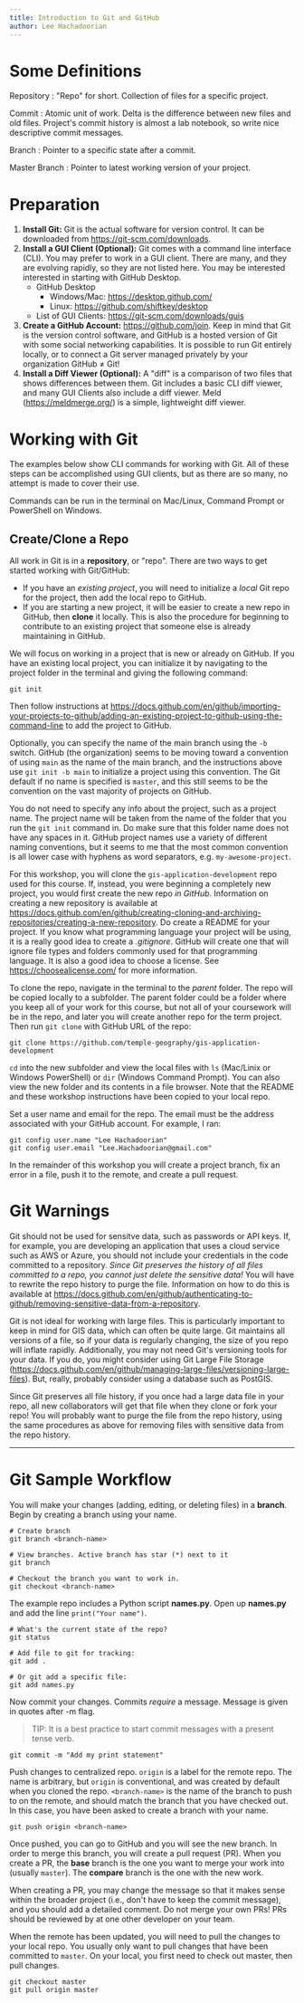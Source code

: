 ```yaml
---
title: Introduction to Git and GitHub
author: Lee Hachadoorian
---
```


# Some Definitions

Repository
: "Repo" for short. Collection of files for a specific project.

Commit
: Atomic unit of work. Delta is the difference between new files and old files. Project's commit history is almost a lab notebook, so write nice descriptive commit messages.

Branch
: Pointer to a specific state after a commit.

Master Branch
: Pointer to latest working version of your project.

# Preparation

1. **Install Git:** Git is the actual software for version control. It can be downloaded from <https://git-scm.com/downloads>.
2. **Install a GUI Client (Optional):** Git comes with a command line interface (CLI). You may prefer to work in a GUI client. There are many, and they are evolving rapidly, so they are not listed here. You may be interested interested in starting with GitHub Desktop.
    * GitHub Desktop
        * Windows/Mac: <https://desktop.github.com/>
        * Linux: <https://github.com/shiftkey/desktop>
    * List of GUI Clients: <https://git-scm.com/downloads/guis>
3. **Create a GitHub Account:** <https://github.com/join>. Keep in mind that Git is the version control software, and GitHub is a hosted version of Git with some social networking capabilities. It is possible to run Git entirely locally, or to connect a Git server managed privately by your organization GitHub ≠ Git!
4. **Install a Diff Viewer (Optional):** A "diff" is a comparison of two files that shows differences between them. Git includes a basic CLI diff viewer, and many GUI Clients also include a diff viewer. Meld (<https://meldmerge.org/>) is a simple, lightweight diff viewer.

# Working with Git

The examples below show CLI commands for working with Git. All of these steps can be accomplished using GUI clients, but as there are so many, no attempt is made to cover their use.

Commands can be run in the terminal on Mac/Linux, Command Prompt or PowerShell on Windows.

## Create/Clone a Repo

All work in Git is in a **repository**, or "repo". There are two ways to get started working with Git/GitHub:

* If you have an *existing project*, you will need to initialize a *local* Git repo for the project, then add the local repo to GitHub.
* If you are starting a new project, it will be easier to create a new repo in GitHub, then **clone** it locally. This is also the procedure for beginning to contribute to an existing project that someone else is already maintaining in GitHub.

We will focus on working in a project that is new or already on GitHub. If you have an existing local project, you can initialize it by navigating to the project folder in the terminal and giving the following command:

```
git init
```

Then follow instructions at <https://docs.github.com/en/github/importing-your-projects-to-github/adding-an-existing-project-to-github-using-the-command-line> to add the project to GitHub.

Optionally, you can specify the name of the main branch using the `-b` switch. GitHub (the organization) seems to be moving toward a convention of using `main` as the name of the main branch, and the instructions above use `git init -b main` to initialize a project using this convention. The Git default if no name is specified is `master`, and this still seems to be the convention on the vast majority of projects on GitHub.

You do not need to specify any info about the project, such as a project name. The project name will be taken from the name of the folder that you run the `git init` command in. Do make sure that this folder name does not have any spaces in it. GitHub project names use a variety of different naming conventions, but it seems to me that the most common convention is all lower case with hyphens as word separators, e.g. `my-awesome-project`.

For this workshop, you will clone the `gis-application-development` repo used for this course. If, instead, you were beginning a completely new project, you would first create the new repo *in GitHub*. Information on creating a new repository is available at <https://docs.github.com/en/github/creating-cloning-and-archiving-repositories/creating-a-new-repository>. Do create a README for your project. If you know what programming language your project will be using, it is a really good idea to create a *.gitignore*. GitHub will create one that will ignore file types and folders commonly used for that programming language. It is also a good idea to choose a license. See <https://choosealicense.com/> for more information.

To clone the repo, navigate in the terminal to the *parent* folder. The repo will be copied locally to a subfolder. The parent folder could be a folder where you keep all of your work for this course, but not all of your coursework will be in the repo, and later you will create another repo for the term project. Then run `git clone` with GitHub URL of the repo:

```
git clone https://github.com/temple-geography/gis-application-development
```

`cd` into the new subfolder and view the local files with `ls` (Mac/Linix or Windows PowerShell) or `dir` (Windows Command Prompt). You can also view the new folder and its contents in a file browser. Note that the README and these workshop instructions have been copied to your local repo.

Set a user name and email for the repo. The email must be the address associated with your GitHub account. For example, I ran:

```
git config user.name "Lee Hachadoorian"
git config user.email "Lee.Hachadoorian@gmail.com"
```

In the remainder of this workshop you will create a project branch, fix an error in a file, push it to the remote, and create a pull request.


# Git Warnings

Git should not be used for sensitve data, such as passwords or API keys. If, for example, you are developing an application that uses a cloud service such as AWS or Azure, you should not include your credentials in the code committed to a repository. *Since Git preserves the history of all files committed to a repo, you cannot just delete the sensitive data!* You will have to rewrite the repo history to purge the file. Information on how to do this is available at <https://docs.github.com/en/github/authenticating-to-github/removing-sensitive-data-from-a-repository>.

Git is not ideal for working with large files. This is particularly important to keep in mind for GIS data, which can often be quite large. Git maintains all versions of a file, so if your data is regularly changing, the size of you repo will inflate rapidly. Additionally, you may not need Git's versioning tools for your data. If you do, you might consider using Git Large File Storage (<https://docs.github.com/en/github/managing-large-files/versioning-large-files>). But, really, probably consider using a database such as PostGIS.

Since Git preserves all file history, if you once had a large data file in your repo, all new collaborators will get that file when they clone or fork your repo! You will probably want to purge the file from the repo history, using the same procedures as above for removing files with sensitive data from the repo history.

***************************************************

# Git Sample Workflow



You will make your changes (adding, editing, or deleting files) in a **branch**. Begin by creating a branch using your name.

```
# Create branch
git branch <branch-name>

# View branches. Active branch has star (*) next to it
git branch

# Checkout the branch you want to work in.
git checkout <branch-name>
```

The example repo includes a Python script **names.py**. Open up **names.py** and add the line `print("Your name")`.


```
# What's the current state of the repo?
git status

# Add file to git for tracking:
git add .

# Or git add a specific file:
git add names.py
```

Now commit your changes. Commits *require* a message. Message is given in quotes after -m flag.

> TIP: It is a best practice to start commit messages with a present tense verb.

```
git commit -m "Add my print statement"
```

Push changes to centralized repo. `origin` is a label for the remote repo. The name is arbitrary, but `origin` is conventional, and was created by default when you cloned the repo. `<branch-name>` is the name of the branch to push to on the remote, and should match the branch that you have checked out. In this case, you have been asked to create a branch with your name.


```
git push origin <branch-name>
```

Once pushed, you can go to GitHub and you will see the new branch. In order to merge this branch, you will create a pull request (PR). When you create a PR, the **base** branch is the one you want to merge your work into (usually `master`). The **compare** branch is the one with the new work.

When creating a PR, you may change the message so that it makes sense within the broader project (i.e., don't have to keep the commit message), and you should add a detailed comment. Do not merge your own PRs! PRs should be reviewed by at one other developer on your team.

When the remote has been updated, you will need to pull the changes to your local repo. You usually only want to pull changes that have been committed to `master`. On your local, you first need to check out master, then pull changes.

```
git checkout master
git pull origin master
```

